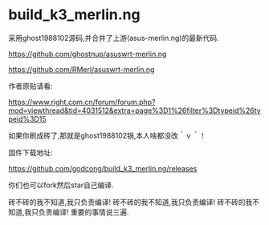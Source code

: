 # build_k3_merlin.ng

采用ghost1988102源码,并合并了上游(asus-merlin.ng)的最新代码.


https://github.com/ghostnup/asuswrt-merlin.ng


https://github.com/RMerl/asuswrt-merlin.ng

作者原贴请看:


https://www.right.com.cn/forum/forum.php?mod=viewthread&tid=4031512&extra=page%3D1%26filter%3Dtypeid%26typeid%3D15

如果你刷成砖了,那就是ghost1988102锅,本人啥都没改＾ｖ＾！

固件下载地址:

https://github.com/godcong/build_k3_merlin.ng/releases

你们也可以fork然后star自己编译.

砖不砖的我不知道,我只负责编译!
砖不砖的我不知道,我只负责编译!
砖不砖的我不知道,我只负责编译!
重要的事情说三遍.
